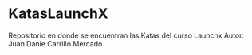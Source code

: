 # KatasLaunchX
Repositorio en donde se encuentran las Katas del curso Launchx
Autor: Juan Danie Carrillo Mercado
